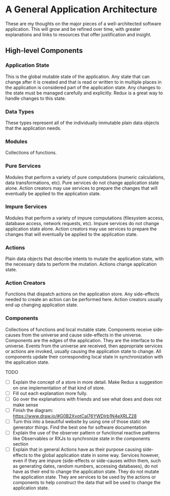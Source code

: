 # A General Application Architecture

These are my thoughts on the major pieces of a well-architected software application. This will grow and be refined over time, with greater explanations and links to resources that offer justification and insight.

## High-level Components

### Application State

This is the global mutable state of the application. Any state that can change after it is created and that is read or written to in multiple places in the application is considered part of the application state. Any changes to the state must be managed carefully and explicitly. Redux is a great way to handle changes to this state.

### Data Types

These types represent all of the individually immutable plain data objects that the application needs.

### Modules

Collections of functions.

### Pure Services

Modules that perform a variety of pure computations (numeric calculations, data transformations, etc). Pure services do not change application state alone. Action creators may use services to prepare the changes that will eventually be applied to the application state.

### Impure Services

Modules that perform a variety of impure computations (filesystem access, database access, network requests, etc). Impure services do not change application state alone. Action creators may use services to prepare the changes that will eventually be applied to the application state.

### Actions

Plain data objects that describe intents to mutate the application state, with the necessary data to perform the mutation. Actions change application state.

### Action Creators

Functions that dispatch actions on the application store. Any side-effects needed to create an action can be performed here. Action creators usually end up changing application state.

### Components

Collections of functions and local mutable state. Components receive side-causes from the universe and cause side-effects in the universe. Components are the edges of the application. They are the interface to the universe. Events from the universe are received, then appropriate services or actions are invoked, usually causing the application state to change. All components update their corresponding local state in synchronization with the application state.

TODO
- [ ] Explain the concept of a store in more detail. Make Redux a suggestion on one implementation of that kind of store.
- [ ] Fill out each explanation more fully.
- [ ] Go over the explanations with friends and see what does and does not make sense
- [ ] Finish the diagram: https://www.draw.io/#G0B2XvotCal76YWDlrb1N4eXRLZ28
- [ ] Turn this into a beautiful website by using one of those static site generator things. Find the best one for software documentation
- [ ] Explain the use of the observer pattern or functional reactive patterns like Observables or RXJs to synchronize state in the components section
- [ ] Explain that in general Actions have as their purpose causing side-effects to the global application state in some way. Services however, even if they are impure (side-effects or side-causes within them, such as generating dates, random numbers, accessing databases), do not have as their end to change the application state. They do not mutate the application state. They are services to be used by the actions or components to help construct the data that will be used to change the application state.
